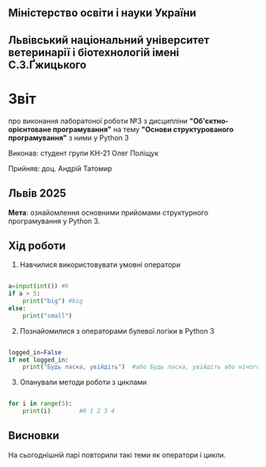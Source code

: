 ## Міністерство освіти і науки України

## Львівський національний університет ветеринарії і біотехнологій імені С.З.Ґжицького

# Звіт

про виконання лаборатоної роботи №3 з дисципліни **"Об'єктно-орієнтоване програмування"** на тему **"Основи структурованого програмування"** з ними у Python 3

Виконав: студент групи КН-21 Олег Поліщук  

Прийняв: доц. Андрій Татомир

## Львів 2025

**Мета**: ознайомлення основними прийомами структурного
програмування у Python 3.

## Хід роботи

1. Навчилися використовувати умовні оператори

```py

a=input(int()) #6
if a > 5:
    print("big") #big
else:
    print("small") 

```
2. Познайомилися з операторами булевої логіки в Python 3

```py

logged_in=False
if not logged_in:
    print("Будь ласка, увійдіть")  #або Будь ласка, увійдіть або нічого

```
3. Опанували методи роботи з циклами

```py

for i in range(5):
    print(i)        #0 1 2 3 4

```
## Висновки

На сьогоднішній парі повторили такі теми як оператори і цикли.
